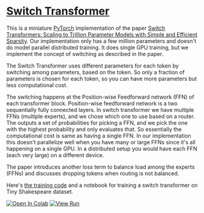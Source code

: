 # [Switch Transformer](https://nn.labml.ai/transformers/switch/index.html)

This is a miniature [PyTorch](https://pytorch.org) implementation of the paper
[Switch Transformers: Scaling to Trillion Parameter Models with Simple and Efficient Sparsity](https://arxiv.org/abs/2101.03961).
Our implementation only has a few million parameters and doesn't do model parallel distributed training.
It does single GPU training, but we implement the concept of switching as described in the paper.

The Switch Transformer uses different parameters for each token by switching among parameters,
based on the token. So only a fraction of parameters is chosen for each token, so you
can have more parameters but less computational cost.

The switching happens at the Position-wise Feedforward network (FFN) of each transformer block.
Position-wise feedforward network is a two sequentially fully connected layers.
In switch transformer we have multiple FFNs (multiple experts), 
and we chose which one to use based on a router.
The outputs a set of probabilities for picking a FFN,
and we pick the one with the highest probability and only evaluates that.
So essentially the computational cost is same as having a single FFN.
In our implementation this doesn't parallelize well when you have many or large FFNs since it's all
happening on a single GPU.
In a distributed setup you would have each FFN (each very large) on a different device.

The paper introduces another loss term to balance load among the experts (FFNs) and
discusses dropping tokens when routing is not balanced.

Here's [the training code](experiment.html) and a notebook for training a switch transformer on Tiny Shakespeare dataset.

[![Open In Colab](https://colab.research.google.com/assets/colab-badge.svg)](https://colab.research.google.com/github/lab-ml/nn/blob/master/labml_nn/transformers/switch/experiment.ipynb)
[![View Run](https://img.shields.io/badge/labml-experiment-brightgreen)](https://web.lab-ml.com/run?uuid=c4656c605b9311eba13d0242ac1c0002)
